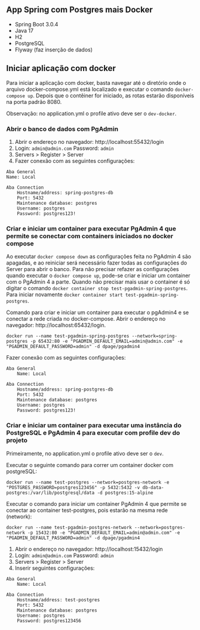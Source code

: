 ## App Spring com Postgres mais Docker

- Spring Boot 3.0.4
- Java 17
- H2
- PostgreSQL
- Flyway (faz inserção de dados)

## Iniciar aplicação com docker

Para iniciar a aplicação com docker, basta navegar até o diretório onde o arquivo docker-compose.yml 
está localizado e executar o comando `docker-compose up`. 
Depois que o contêiner for iniciado, as rotas estarão disponíveis na porta padrão 8080.

Observação: no application.yml o profile ativo deve ser o `dev-docker`.

### Abrir o banco de dados  com PgAdmin

1. Abrir o endereço no navegador: http://localhost:55432/login
2. Login: `admin@admin.com` Password: `admin`
3. Servers > Register > Server
4. Fazer conexão com as seguintes configurações:

```
Aba General
Name: Local

Aba Connection
    Hostname/address: spring-postgres-db 
    Port: 5432  
    Maintenance database: postgres
    Username: postgres
    Password: postgres123!
```

### Criar e iniciar um container para executar PgAdmin 4 que permite se conectar com containers iniciados no docker compose
Ao executar `docker compose down` as configurações feita no PgAdmin 4 são apagadas,
e ao reiniciar será necessário fazer todas as configurações do Server para abrir o banco.
Para não precisar refazer as configurações quando executar o `docker compose up`, pode-se criar e iniciar um container  com o PgAdmin 4 a parte.
Quando não precisar mais usar o container é só digitar o comando `docker container stop test-pgadmin-spring-postgres`.
Para iniciar novamente  `docker container start test-pgadmin-spring-postgres`.

Comando para criar e iniciar um container para executar o pgAdmin4 e se conectar a rede criada no docker-compose. Abrir o endereço no navegador: http://localhost:65432/login.

```shell
docker run --name test-pgadmin-spring-postgres --network=spring-postgres -p 65432:80 -e "PGADMIN_DEFAULT_EMAIL=admin@admin.com" -e "PGADMIN_DEFAULT_PASSWORD=admin" -d dpage/pgadmin4
```
Fazer conexão com as seguintes configurações:

```
Aba General
    Name: Local

Aba Connection
    Hostname/address: spring-postgres-db 
    Port: 5432  
    Maintenance database: postgres
    Username: postgres
    Password: postgres123!
```

### Criar e iniciar um container para executar uma instância do PostgreSQL e PgAdmin 4 para executar com profile dev do projeto
Primeiramente, no application.yml o profile ativo deve ser o `dev`.

Executar o seguinte comando para correr um container docker com postgreSQL:
```shell
docker run --name test-postgres --network=postgres-network -e "POSTGRES_PASSWORD=postgres123456" -p 5432:5432 -v db-data-postgres:/var/lib/postgresql/data -d postgres:15-alpine
```
Executar o comando para iniciar um container PgAdmin 4 que permite se conectar ao container test-postgres, pois estarão na mesma rede (network):
```shell
docker run --name test-pgadmin-postgres-network --network=postgres-network -p 15432:80 -e "PGADMIN_DEFAULT_EMAIL=admin@admin.com" -e "PGADMIN_DEFAULT_PASSWORD=admin" -d dpage/pgadmin4
```

1. Abrir o endereço no navegador: http://localhost:15432/login
2. Login: `admin@admin.com` Password: `admin`
3. Servers > Register > Server
4. Inserir seguintes configurações:

```
Aba General
    Name: Local
    
Aba Connection
    Hostname/address: test-postgres 
    Port: 5432  
    Maintenance database: postgres
    Username: postgres
    Password: postgres123456
```
